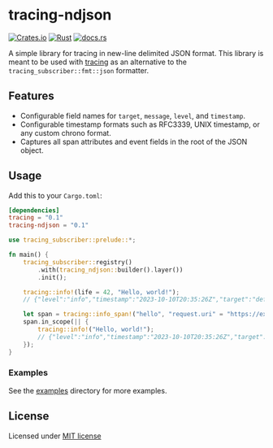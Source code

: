 # tracing-ndjson

[![Crates.io](https://img.shields.io/crates/v/tracing-ndjson)](https://crates.io/crates/tracing-ndjson)
[![Rust](https://github.com/cmackenzie1/tracing-ndjson/actions/workflows/rust.yml/badge.svg)](https://github.com/cmackenzie1/tracing-ndjson/actions/workflows/rust.yml)
[![docs.rs](https://img.shields.io/docsrs/tracing-ndjson)](https://docs.rs/tracing-ndjson/latest/tracing_ndjson)


A simple library for tracing in new-line delimited JSON format. This library is meant to be used with [tracing](https://github.com/tokio-rs/tracing) as an alternative to the `tracing_subscriber::fmt::json` formatter.

## Features

- Configurable field names for `target`, `message`, `level`, and `timestamp`.
- Configurable timestamp formats such as RFC3339, UNIX timestamp, or any custom chrono format.
- Captures all span attributes and event fields in the root of the JSON object.

## Usage

Add this to your `Cargo.toml`:

```toml
[dependencies]
tracing = "0.1"
tracing-ndjson = "0.1"
```

```rust
use tracing_subscriber::prelude::*;

fn main() {
    tracing_subscriber::registry()
        .with(tracing_ndjson::builder().layer())
        .init();

    tracing::info!(life = 42, "Hello, world!");
    // {"level":"info","timestamp":"2023-10-10T20:35:26Z","target":"defaults","message":"Hello, world!","life":42}

    let span = tracing::info_span!("hello", "request.uri" = "https://example.com");
    span.in_scope(|| {
        tracing::info!("Hello, world!");
        // {"level":"info","timestamp":"2023-10-10T20:35:26Z","target":"defaults","message":"Hello, world!","request.uri":"https://example.com"}
    });
}
```

### Examples

See the [examples](./examples) directory for more examples.

## License

Licensed under [MIT license](./LICENSE)
